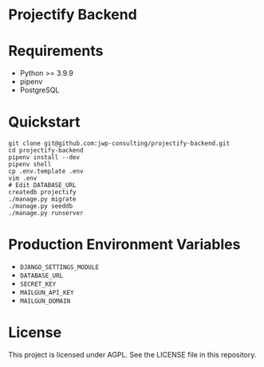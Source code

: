 # Projectify Backend

# Requirements

- Python >= 3.9.9
- pipenv
- PostgreSQL

# Quickstart

```
git clone git@github.com:jwp-consulting/projectify-backend.git
cd projectify-backend
pipenv install --dev
pipenv shell
cp .env.template .env
vim .env
# Edit DATABASE_URL
createdb projectify
./manage.py migrate
./manage.py seeddb
./manage.py runserver
```

# Production Environment Variables

- `DJANGO_SETTINGS_MODULE`
- `DATABASE_URL`
- `SECRET_KEY`
- `MAILGUN_API_KEY`
- `MAILGUN_DOMAIN`

# License

This project is licensed under AGPL. See the LICENSE file in this repository.
